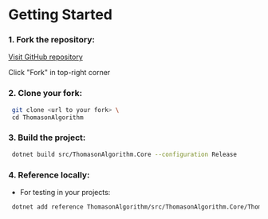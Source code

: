 # Getting Started

###  1. Fork the repository:

[Visit GitHub repository](https://github.com/DmitriiGoro/Thomason_algorithm_lollipop)

Click "Fork" in top-right corner

### 2. Clone your fork:

```bash
 git clone <url to your fork> \
 cd ThomasonAlgorithm
```
### 3. Build the project:

```bash
 dotnet build src/ThomasonAlgorithm.Core --configuration Release
```
### 4. Reference locally:

- For testing in your projects:
```bash
 dotnet add reference ThomasonAlgorithm/src/ThomasonAlgorithm.Core/ThomasonAlgorithm.Core.csproj
```